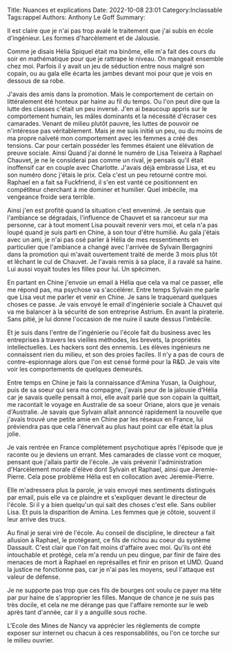 Title: Nuances et explications
Date: 2022-10-08 23:01
Category:Inclassable
Tags:rappel
Authors: Anthony Le Goff
Summary:

Il est claire que je n'ai pas trop avalé le traitement que j'ai subis en école d'ingénieur. Les formes d'harcèlement et de Jalousie.

Comme je disais Hélia Spiquel était ma binôme, elle m'a fait des cours du soir en mathématique pour que je rattrape le niveau. On mangeait ensemble chez moi. Parfois il y avait un jeu de séduction entre nous malgré son copain, ou au gala elle écarta les jambes devant moi pour que je vois en dessous de sa robe.

J'avais des amis dans la promotion. Mais le comportement de certain on littéralement été honteux par haine au fil du temps. Ou l'on peut dire que la lutte des classes c'était un peu inversé. J'en ai beaucoup appris sur le comportement humain, les mâles dominants et la nécessité d'écraser ces camarades. Venant de milieu plutôt pauvre, les luttes de pouvoir ne n'intéresse pas véritablement. Mais je me suis initié un peu, ou du moins de ma propre naïveté mon comportement avec les femmes a créé des tensions. Car pour certain posséder les femmes étaient une élévation de preuve sociale. Ainsi Quand j'ai donné le numéro de Lisa Teixeira à Raphael Chauvet, je ne le considerai pas comme un rival, je pensais qu'il était inoffensif car en couple avec Charlotte. J'avais déjà embrassé Lisa, et eu son numéro donc j'étais le prix. Cela c'est un peu retourné contre moi. Raphael en a fait sa Fuckfriend, il s'en est vanté ce positionnent en compétiteur cherchant à me dominer et humilier. Quel imbécile, ma vengeance froide sera terrible.

Ainsi j'en est profité quand la situation c'est envenimé. Je sentais que l'ambiance se dégradais, l'influence de Chauvet et sa rancoeur sur ma personne, car à tout moment Lisa pouvait revenir vers moi, et cela n'a pas loupé quand je suis parti en Chine, à son tour d'être humilié. Au gala j'étais avec un ami, je n'ai pas osé parler à Hélia de mes ressentiments en particulier que l'ambiance a changé avec l'arrivée de Sylvain Bergagnini dans la promotion qui m'avait ouvertement traité de merde 3 mois plus tôt et lêchant le cul de Chauvet. Je l'avais remis à sa place, il a ravalé sa haine. Lui aussi voyait toutes les filles pour lui. Un spécimen.

En partant en Chine j'envoie un email à Hélia que cela va mal ce passer, elle me répond pas, ma psychose va s'accélérer. Entre temps Sylvain me parle que Lisa veut me parler et venir en Chine. Je sans le traquenard quelques choses ce passe. Je vais envoyé le email d'ingénierie sociale à Chauvet qui va me balancer à la sécurité de son entreprise Astrium. En avant la piraterie. Sans pitié, je lui donne l'occasion de me nuire il saute dessus l'imbécile. 

Et je suis dans l'entre de l'ingénierie ou l'école fait du business avec les entreprises à travers les vieilles méthodes, les brevets, la propriétés intellectuelles. Les hackers sont des ennemis. Les élèves ingénieurs ne connaissent rien du milieu, et son des proies faciles. Il n'y a pas de cours de contre-espionnage alors que l'on est censé formé pour la R&D. Je vais vite voir les comportements de quelques demeurés.

Entre temps en Chine je fais la connaissance d'Amina Yusan, la Ouighour, puis de sa soeur qui sera ma compagne, j'avais peur de la jalousie d'Hélia car je savais quelle pensait à moi, elle avait parlé que son copain la quittait, me racontait le voyage en Australie de sa soeur Oriane, alors que je venais d'Australie. Je savais que Sylvain allait annoncé rapidement la nouvelle que j'avais trouvé une petite amie en Chine par les réseaux en France, lui préviendra pas que cela l'énervait au plus haut point car elle était la plus jolie.

Je vais rentrée en France complètement psychotique après l'épisode que je raconte ou je deviens un errant. Mes camarades de classe vont ce moquer, pensant que j'allais partir de l'école. Je vais prévenir l'administration d'Harcèlement morale d'élève dont Sylvain et Raphael, ainsi que Jeremie-Pierre. Cela pose problème Hélia est en collocation avec Jeremie-Pierre. 

Elle m'adressera plus la parole, je vais envoyé mes sentiments distingués par email, puis elle va ce plaindre et s'expliquer devant le directeur de l'école. Si il y a bien quelqu'un qui sait des choses c'est elle. Sans oublier Lisa. Et puis la disparition de Amina. Les femmes que je côtoie, souvent il leur arrive des trucs. 

Au final je serai viré de l'école. Au conseil de discipline, le directeur a fait allusion à Raphael, le protégeant, ce fils de richou au coeur du système Dassault. C'est clair que l'on fait moins d'affaire avec moi. Qu'ils ont été intouchable et protégé, cela m'a rendu un peu dingue, par finir de faire des menaces de mort à Raphael en représailles et finir en prison et UMD. Quand la justice ne fonctionne pas, car je n'ai pas les moyens, seul l'attaque est valeur de défense.

Je ne supporte pas trop que ces fils de bourges ont voulu ce payer ma tête par pur haine de s'approprier les filles. Manque de chance je ne suis pas très docile, et cela ne me dérange pas que l'affaire remonte sur le web après tant d'année, car il y a anguille sous roche.

L'Ecole des Mines de Nancy va apprécier les règlements de compte exposer sur internet ou chacun à ces responsabilités, ou l'on ce torche sur le milieu ouvrier.


